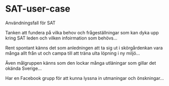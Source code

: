 # SAT-user-case
Användningsfall för SAT

Tanken att fundera på vilka behov och frågeställningar som kan dyka upp kring SAT leden och vilken infoirmation som behövs...

Rent spontant känns det som anledningen att ta sig ut i skörgårdenkan vara många allt från ut och campa till att träna ulta löpning i ny miljö...

Även målgruppen känns som den lockar många utläningar som gillar det okända Sverige...

Har en Facebook grupp för att kunna lyssna in utmaningar och önskningar...
